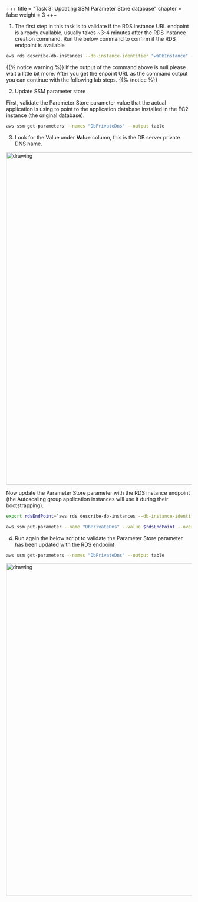 +++ 
title = "Task 3: Updating SSM Parameter Store database"
chapter = false 
weight = 3 
+++

1. The first step in this task is to validate if the RDS instance URL endpoint is already available, usually takes ~3-4 minutes after the RDS instance creation command. Run the below command to confirm if the RDS endpoint is available

```sh
aws rds describe-db-instances --db-instance-identifier "waDbInstance" --query 'DBInstances[*].Endpoint.Address' --output text --region us-west-2
```
{{% notice warning %}}
If the output of the command above is null please wait a little bit more. After you get the enpoint URL as the command output you can continue with the following lab steps.
{{% /notice %}}


2. Update SSM parameter store

First, validate the Parameter Store parameter value that the actual application is using to point to the application database installed in the EC2 instance (the original database).

```sh
aws ssm get-parameters --names "DbPrivateDns" --output table
```

3. Look for the Value under **Value** column, this is the DB server private DNS name.

<img src="../images/cs5.png" alt="drawing" width="900"/>

Now update the Parameter Store parameter with the RDS instance endpoint (the Autoscaling group application instances will use it during their bootstrapping).

```sh
export rdsEndPoint=`aws rds describe-db-instances --db-instance-identifier "waDbInstance" --query 'DBInstances[*].Endpoint.Address' --output text --region us-west-2` && echo rdsEndPoint=$rdsEndPoint >> ~/.bashrc

aws ssm put-parameter --name "DbPrivateDns" --value $rdsEndPoint --overwrite
```

4. Run again the below script to validate the Parameter Store parameter has been updated with the RDS endpoint

```sh
aws ssm get-parameters --names "DbPrivateDns" --output table
```

<img src="../images/cs6.png" alt="drawing" width="900"/>